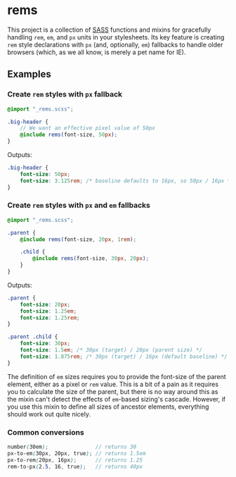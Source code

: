 # rems

This project is a collection of [SASS](http://sass-lang.com) functions and mixins for gracefully handling `rem`, `em`, and `px` units in your stylesheets. Its key feature is creating `rem` style declarations with `px` (and, optionally, `em`) fallbacks to handle older browsers (which, as we all know, is merely a pet name for IE).

## Examples

### Create `rem` styles with `px` fallback

```scss
@import "_rems.scss";

.big-header {
    // We want an effective pixel value of 50px
    @include rems(font-size, 50px);
}
```

Outputs:

```css
.big-header {
    font-size: 50px;
    font-size: 3.125rem; /* baseline defaults to 16px, so 50px / 16px */
}
```

### Create `rem` styles with `px` and `em` fallbacks

```scss
@import "_rems.scss";

.parent {
    @include rems(font-size, 20px, 1rem);

    .child {
        @include rems(font-size, 30px, 20px);
    }
}
```

Outputs:

```css
.parent {
    font-size: 20px;
    font-size: 1.25em;
    font-size: 1.25rem;
}

.parent .child {
    font-size: 30px;
    font-size: 1.5em; /* 30px (target) / 20px (parent size) */
    font-size: 1.875rem; /* 30px (target) / 16px (default baseline) */
}
```

The definition of `em` sizes requires you to provide the font-size of the parent element, either as a pixel or `rem` value. This is a bit of a pain as it requires you to calculate the size of the parent, but there is no way around this as the mixin can't detect the effects of `em`-based sizing's cascade. However, if you use this mixin to define all sizes of ancestor elements, everything should work out quite nicely.


### Common conversions

```scss
number(30em);               // returns 30
px-to-em(30px, 20px, true); // returns 1.5em
px-to-rem(20px, 16px);      // returns 1.25
rem-to-px(2.5, 16, true);   // returns 40px
```